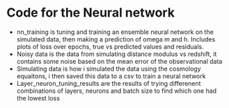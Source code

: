 # Code for the Neural network
* nn_training is tuning and training an ensemble neural network on the simulated data, then making a prediction of omega m and h. Includes plots of loss over epochs, true vs predicted values and residuals.
* Noisy data is the data from simulating distance modulus vs redshift, it contains some noise based on the mean error of the observational data
* Simulating data is how i simulated the data using the cosmology equaitons, i then saved this data to a csv to train a neural network
* Layer_neuron_tuning_results are the results of trying differenent combinations of layers, neurons and batch size to find which one had the lowest loss
